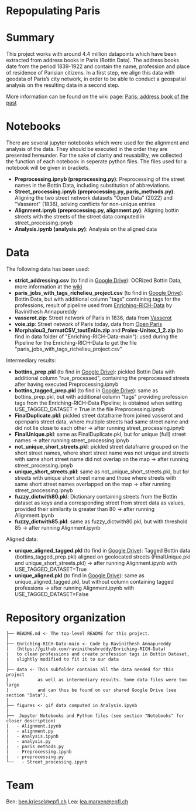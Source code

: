 # Repopulating Paris

# Summary

This project works with around 4.4 million datapoints which have been extracted from address books in Paris (Bottin Data). The address books date from the period 1839-1922 and contain the name, profession and place of residence of Parisian citizens. In a first step, we align this data with geodata of Paris’s city network, in order to be able to conduct a geospatial analysis on the resulting data in a second step. 

More information can be found on the wiki page: [Paris: address book of the past](http://fdh.epfl.ch/index.php/Paris:_address_book_of_the_past)

# Notebooks

There are several jupyter notebooks which were used for the alignment and analysis of the data. They should be executed in the order they are presented hereunder. For the sake of clarity and reusability, we collected the function of each notebook in seperate python files. The files used for a notebook will be given in brackets.

* **Preprocessing.ipnyb (preprocessing.py)**: Preprocessing of the street names in the Bottin Data, including substitution of abbreviations.
* **Street_processing.ipnyb (preprocessing.py, paris_methods.py)**: Aligning the two street network datasets "Open Data" (2022) and "Vasserot" (1836), solving conflicts for non-unique entries
* **Alignment.ipnyb (preprocessing.py, alignment.py)**: Aligning bottin streets with the streets of the street data computed in street_processing.ipnyb
* **Analysis.ipynb (analysis.py)**: Analysis on the aligned data

# Data
The following data has been used:
* **strict_addressing.csv** (to find in [Google Drive](https://drive.google.com/drive/u/1/folders/1InpxQW7CkIvwWeuQeuzn9GNWZAxDD64g)): OCRized Bottin Data, more information at the [wiki](http://fdh.epfl.ch/index.php/Paris:_address_book_of_the_past#Bottin_Dataset)
* **paris_jobs_with_tags_richelieu_project.csv** (to find in [Google Drive](https://drive.google.com/drive/u/1/folders/1InpxQW7CkIvwWeuQeuzn9GNWZAxDD64g)): Bottin Data, but with additional column "tags" containing tags for the professions, result of pipeline used from [Enriching-RICH-Data](https://github.com/ravinitheshreddy/Enriching-RICH-Data) by Ravinithesh Annapureddy  
* **vasserot.zip**: Street network of Paris in 1836, data from [Vasserot](https://alpage.huma-num.fr/donnees-vasserot-version-1-2010-a-l-bethe/)
* **voie.zip**: Street network of Paris today, data from [Open Paris](https://opendata.paris.fr/explore/dataset/voie/information/)
* **Morphalou3_formatCSV_toutEnUn.zip** and **Prolex-Unitex_1_2.zip** (to find in data folder of "Enriching-RICH-Data-main"): used during the Pipeline for the Enriching-RICH-Data to get the file "paris_jobs_with_tags_richelieu_project.csv"

Intermediary results:
* **bottins_prep.pkl** (to find in [Google Drive](https://drive.google.com/drive/u/1/folders/1InpxQW7CkIvwWeuQeuzn9GNWZAxDD64g)): pickled Bottin Data with additional column "rue_processed", containing the preprocessed streets after having executed Preprocessing.ipnyb
* **bottins_tagged_prep.pkl** (to find in [Google Drive](https://drive.google.com/drive/u/1/folders/1InpxQW7CkIvwWeuQeuzn9GNWZAxDD64g)): same as bottins_prep.pkl, but with additional column "tags" providing profession tags from the Enriching-RICH-Data Pipeline; is obtained when setting USE_TAGGED_DATASET = True in the file Preprocessing.ipnyb
* **FinalDuplicate.pkl**: pickled street dataframe from joined vasserot and openparis street data,  where multiple streets had same street name and did not lie close to each other -> after running street_processing.ipnyb
* **FinalUnique.pkl**: same as FinalDuplicate.pkl, but for unique (full) street names -> after running street_processing.ipnyb
* **not_unique_short_streets.pkl**: pickled street dataframe grouped on the short street names, where short street name was not unique and streets with same short street name did not overlap on the map -> after running street_processing.ipnyb
* **unique_short_streets.pkl**: same as not_unique_short_streets.pkl, but for streets with unique short street name and those where streets with same short street names overlapped on the map -> after running street_processing.ipnyb
* **fuzzy_dictwith80.pkl**: Dictionary containing streets from the Bottin dataset as keys and a corresponding street from street data as values, provided their similarity is greater than 80 -> after running Alignment.ipynb
* **fuzzy_dictwith85.pkl**: same as fuzzy_dictwith80.pkl, but with threshold 85 -> after running Alignment.ipynb

Aligned data:
* **unique_aligned_tagged.pkl** (to find in [Google Drive](https://drive.google.com/drive/u/1/folders/1InpxQW7CkIvwWeuQeuzn9GNWZAxDD64g)): Tagged Bottin data (bottins_tagged_prep.pkl) aligned on geolocated streets (FinalUnique.pkl and unique_short_streets.pkl) -> after running Alignment.ipynb with USE_TAGGED_DATASET=True
* **unique_aligned.pkl** (to find in [Google Drive](https://drive.google.com/drive/u/1/folders/1InpxQW7CkIvwWeuQeuzn9GNWZAxDD64g)): same as unique_aligned_tagged.pkl, but without column containing tagged professions -> after running Alignment.ipynb with USE_TAGGED_DATASET=False

# Repository organization

    ├── README.md <- The top-level README for this project.
    │
    ├── Enriching-RICH-Data-main <- Code by Ravinithesh Annapureddy 
    |   (https://github.com/ravinitheshreddy/Enriching-RICH-Data) 
    |   to clean professions and create profession tags in Bottin Dataset, 
    |   slightly modified to fit it to our data
    │
    ├── data <- This subfolder contains all the data needed for this project 
    |           as well as intermediary results. Some data files were too large 
    |           and can thus be found on our shared Google Drive (see section "Data").
    |
    ├── figures <- gif data computed in Analysis.ipynb
    |
    ├──  Jupyter Notebooks and Python files (see section "Notebooks" for closer description)
    |   - Alignment.ipynb
    |   - alignment.py
    |   - Analysis.ipynb
    |   - analysis.py
    |   - paris_methods.py
    |   - Preprocessing.ipynb
    |   - preprocessing.py
    └──   - Street_processing.ipynb

# Team

Ben: ben.kriesel@epfl.ch
Lea: lea.marxen@epfl.ch

